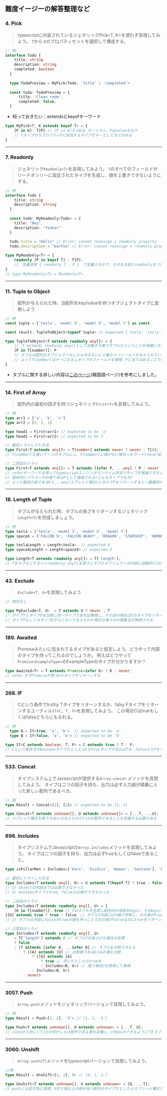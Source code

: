## 難度イージーの解答整理など

### 4. Pick

> typescriptに内装されているジェネリックPick<T, K>を使わず具現してみよう。
> `T`から `K`のプロパティセットを選択して構成する。

```ts
// 例
interface Todo {
    title: string
    description: string
    completed: boolean
  }
  
  type TodoPreview = MyPick<Todo, 'title' | 'completed'>
  
  const todo: TodoPreview = {
      title: 'Clean room',
      completed: false,
  }
```
- 知っておきたい：extendsとkeyofキーワード

```ts
type MyPick<T, K extends keyof T> = {
    [P in K]: T[P] // [P in K]からKは キーリスト、Pはvalueなので
    // TタイプからプロパティPに該当するタイプをキーとして当てはめる
}
```
---

### 7. Readonly

> ジェネリック`Readonly<T>`を具現してみよう。
> `T`のすべてのフィールドがリードオンリーに設定されたタイプを生成し、値を上書きできないようにする。

```ts
// 例
interface Todo {
    title: string
    description: string
  }
  
  const todo: MyReadonly<Todo> = {
    title: "Hey",
    description: "foobar"
  }
  
  todo.title = "Hello" // Error: cannot reassign a readonly property
  todo.description = "barFoo" // Error: cannot reassign a readonly property
```

```ts
type MyReadonly<T> = {
    readonly [P in keyof T] : T[P];　
    //　定義自体 { readonly T : P }　で定義するので、そのまま前にreadonlyをつける
}
// type MyReadonly<T> = Readonly<T>
```
---
### 11. Tuple to Object

> 配列が与えられた時、当配列をkey/valueを持つオブジェクトタイプに変換しよう

```ts
// 例
const tuple = ['tesla', 'model 3', 'model X', 'model Y'] as const

const result: TupleToObject<typeof tuple> // expected { tesla: 'tesla', 'model 3': 'model 3', 'model X': 'model X', 'model Y': 'model Y'}
```

```ts
type TupleToObject<T extends readonly any[]> = {
    //　T extends readonly any[]として定義する事でタプルだということを明確にする
    [P in T[number]]: P
    // タプルは配列をオブジェクト化したものみたいに０番からフィールドが与えられているのでT[number]で参照できる
    // よってT[number]はキーになるしタイプのフィールドを循環、Pに当てはめることで値を取り出す
}
```

- タプルに関する詳しい内容は[このページ](https://www.typescriptlang.org/ko/docs/handbook/release-notes/typescript-4-0.html)(韓国語ページ)を参考にしました。

---

### 14. First of Array

> 配列内の最初の因子を持つジェネリック`First<T>`を具現してみよう。

```ts
// 例
type arr1 = ['a', 'b', 'c']
type arr2 = [3, 2, 1]

type head1 = First<arr1> // expected to be 'a'
type head2 = First<arr2> // expected to be 3
```

```ts
// 最初トライしてた方法 
type First<T extends any[]> = T[number] extends never ? never : T[0];
// T[number]を通じて一つのタプルにし、T[number]に値がない場合っをガード(never処理)、配列の長さが1以上ならT[0]をリターンすることに

// 二回目のトライ
type First<T extends any[]> = T extends [infer P, ...any] ? P : never
// inferキーワードを使ってtypescriptエンジンがランタイム状況でタイプを推論できるようにしｔ、その値をＰに当てはめる
// 基本的にパラメータの値であるPとして推論される(どんなタイプでも可)
// よって最初の値であるPと...any(スプレッド構文)に分けてPをリターンすると一番最初の要素をリターンすることになる
```

---

### 18. Length of Tuple

> タプルが与えられた時、タプルの長さをリターンするジェネリック`Length<T>`を完成しましょう。

```ts
// 例
type tesla = ['tesla', 'model 3', 'model X', 'model Y']
type spaceX = ['FALCON 9', 'FALCON HEAVY', 'DRAGON', 'STARSHIP', 'HUMAN SPACEFLIGHT']

type teslaLength = Length<tesla>  // expected 4
type spaceXLength = Length<spaceX> // expected 5
```

```ts
type Length<T extends readonly any[]> = T['length'];
// Tをタプルにするべくreadonly any[]を使うとタプルオブジェクトの内部に自動的にlengthフィールドが生成されるのでT['length']として参照できるようになる
```

---

### 43. Exclude

> `Exclude<T, U>`を具現してみよう

```ts
// 例文なし
```

```ts
type MyExclude<T, U>  = T extends U ? never : T
// タイプTとタイプUを比較し同一タイプであれば無視し、その逆の場合はTのタイプをリターンする
// タイプTもしくはタイプUがユニオンで与えられた場合は個々のの積集合が無視される
```

---

### 189. Awaited

> Promiseみたいに包まれてるタイプがあると仮定しよう。どうやって内部のタイプを持ってこれるのでしょうか。
> 例えばどうやって`Promise<ExampleType>`のExampleTypeのタイプが分かりますか？

```ts
type Awaited<T> = T extends Promise<infer K> ? K : never;
// infer KでPromiseが使うKのタイプをリターンする
```

---

### 268. IF

> Cという条件でtruthy Tタイプをリターンするか、falsy Fタイプをリターンするユーティル`If<C, T, F>`を具現してみよう。
> この場合Cはtrueもしくはfalseどちらにもなれる。

```ts
// 例
  type A = If<true, 'a', 'b'>  // expected to be 'a'
  type B = If<false, 'a', 'b'> // expected to be 'b'
```

```ts
type If<C extends boolean, T, F> = C extends true ? T : F;
// Cという条件文がbooleanタイプだとしたらCがtrueタイプであればTを、falseだとFをリターンする
```

---

### 533. Concat

> タイプシステム上でJavascriptが提供する`Array.concat` メソッドを具現してみよう。
> タイプは二つの因子を持ち、出力は必ず入力値が順番に入った新しい配列であるべき。

```ts
// 例
type Result = Concat<[1], [2]> // expected to be [1, 2]
```

```ts
type Concat<T extends unknown[], U extends unknown[]> = [...T, ...U];
// スプレッド構文を使うためには与えられたTとUが配列であることを定義する必要がある
```

---

### 898. Includes

> タイプシステムでJavascriptの`Array.includes`メソッドを具現してみよう。
> タイプは二つの因子を持ち、出力は必ずtrueもしくはfalseであること。

```ts
type isPillarMen = Includes<['Kars', 'Esidisi', 'Wamuu', 'Santana'], 'Dio'> // expected to be `false`
```

```ts
// 最初にトライした方法
type Includes<T extends any[], U> = U extends T[keyof T] ? true : false;
// 1) objectの内部までは比較できなかった
// 2) booleanタイプとtrue、falseの比較ができなかった

// 二回目のトライ
type Includes<T extends readonly any[], U> = {
    [K in T[number]]: true // Tのタプルを生成し配列内の項目をkeyに、そのkeyにはtrueを付与
}[U] extends true ? true : false　// タプルT内部にUの値で参照し、その値がtrueだとしたらその項目がTの中にあるのでtrueをリターン
// 1) タプルの内部にfalseがtrueの値を持つことで元の値がfalseなのにtrueをリターンする

// 三度目のトライ
type Includes<T extends readonly any[], U> 
    = T['length'] extends 0 // タプルTの長さが０場合の処理
    ? false 
    : (T extends [infer A, ...infer B] // タプルを分割できたら
        ? ([A] extends [U] // 比較値であるUとAの値を比較
            ? ([U] extends [A] 
                ? true // 同じだとしたらtrueを
                : Includes<B, U>) // 違う場合Uを使用して再帰
            : Includes<B, U>)
        : never) 
```

---

### 3057. Push

> `Array.push`メソッドをジェネリックバージョンで具現してみよう。

```ts
// 例
type Result = Push<[1, 2], '3'> // [1, 2, '3']
```

```ts
type Push<T extends unknown[], U extends unknown> = [...T, U]; 
// concatと同じくTとUが何かしらの配列である事を定義し、UをpushできるようにTをスプレッド構文で展開し、配置
```

---

### 3060. Unshift

> `Array.unshift`メソッドをtypescriptバージョンで具現してみよう。

```ts
//例
type Result = Unshift<[1, 2], 0> // [0, 1, 2,]
```

```ts
type Unshift<T extends unknown[], U extends unknown> = [U, ...T];
// pushとは逆方向に具現、Uが２個以上の値を持つ配列のタイプだとしたらスプレッド構文が使えるので後は順に配置するだけ
```
